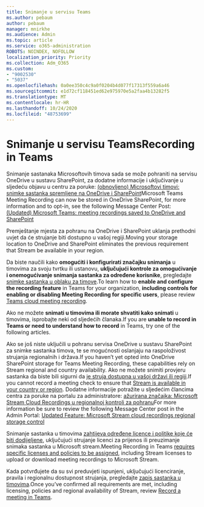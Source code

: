 ```yaml
---
title: Snimanje u servisu Teams
ms.author: pebaum
author: pebaum
manager: mnirkhe
ms.audience: Admin
ms.topic: article
ms.service: o365-administration
ROBOTS: NOINDEX, NOFOLLOW
localization_priority: Priority
ms.collection: Adm_O365
ms.custom:
- "9002530"
- "5037"
ms.openlocfilehash: 0a0ee350c4c9a0f0204b4d077f17313f559a6a46
ms.sourcegitcommit: e1d72cf118451ed62e975970e5a2faa4b13282f5
ms.translationtype: MT
ms.contentlocale: hr-HR
ms.lasthandoff: 10/24/2020
ms.locfileid: "48753699"
---
```

# <a name="recording-in-teams"></a><span data-ttu-id="f7bb8-102">Snimanje u servisu Teams</span><span class="sxs-lookup"><span data-stu-id="f7bb8-102">Recording in Teams</span></span>

<span data-ttu-id="f7bb8-103">Snimanje sastanaka Microsoftovih timova sada se može pohraniti na servisu OneDrive u sustavu SharePoint, za dodatne informacije i uključivanje u sljedeću objavu u centru za poruke: [(obnovljeno) Microsoftovi timovi: snimke sastanka spremljene na OneDrive i SharePoint](https://portal.microsoft.com/Adminportal/Home?ref=MessageCenter&id=MC222640)</span><span class="sxs-lookup"><span data-stu-id="f7bb8-103">Microsoft Teams Meeting Recording can now be stored in OneDrive SharePoint, for more information and to opt-in, see the following Message Center Post: [(Updated) Microsoft Teams: meeting recordings saved to OneDrive and SharePoint](https://portal.microsoft.com/Adminportal/Home?ref=MessageCenter&id=MC222640)</span></span>

<span data-ttu-id="f7bb8-104">Premještanje mjesta za pohranu na OneDrive i SharePoint uklanja prethodni uvjet da će strujanje biti dostupno u vašoj regiji.</span><span class="sxs-lookup"><span data-stu-id="f7bb8-104">Moving your storage location to OneDrive and SharePoint eliminates the previous requirement that Stream be available in your region.</span></span>

<span data-ttu-id="f7bb8-105">Da biste naučili kako **omogućiti i konfigurirati značajku snimanja** u timovima za svoju tvrtku ili ustanovu, **uključujući kontrole za omogućivanje i onemogućivanje snimanja sastanka za određene korisnike**, pregledajte [snimke sastanka u oblaku za timove](https://docs.microsoft.com/microsoftteams/cloud-recording).</span><span class="sxs-lookup"><span data-stu-id="f7bb8-105">To learn how to **enable and configure the recording feature** in Teams for your organization, **including controls for enabling or disabling Meeting Recording for specific users**, please review [Teams cloud meeting recording](https://docs.microsoft.com/microsoftteams/cloud-recording).</span></span>

<span data-ttu-id="f7bb8-106">Ako ne možete **snimati u timovima ili morate shvatiti kako snimati** u timovima, isprobajte neki od sljedećih članaka.</span><span class="sxs-lookup"><span data-stu-id="f7bb8-106">If you are **unable to record in Teams or need to understand how to record** in Teams, try one of the following articles.</span></span>

<span data-ttu-id="f7bb8-107">Ako se još niste uključili u pohranu servisa OneDrive u sustavu SharePoint za snimke sastanka timova, te se mogućnosti oslanjaju na raspoloživost strujanja regionalnih i država.</span><span class="sxs-lookup"><span data-stu-id="f7bb8-107">If you haven’t yet opted into OneDrive SharePoint storage for Teams Meeting Recording, these capabilities rely on Stream regional and country availability.</span></span> <span data-ttu-id="f7bb8-108">Ako ne možete snimiti provjeru sastanka da biste bili sigurni da [je struja dostupna u vašoj državi ili regiji](https://docs.microsoft.com/stream/faq#which-regions-does-microsoft-stream-host-my-data-in).</span><span class="sxs-lookup"><span data-stu-id="f7bb8-108">If you cannot record a meeting check to ensure that [Stream is available in your country or region](https://docs.microsoft.com/stream/faq#which-regions-does-microsoft-stream-host-my-data-in).</span></span> <span data-ttu-id="f7bb8-109">Dodatne informacije potražite u sljedećim člancima centra za poruke na portalu za administratore: [ažurirana značajka: Microsoft Stream Cloud Recordings u regionalnoj kontroli za pohranu](https://admin.microsoft.com/AdminPortal/Home#/MessageCenter?id=MC214327)</span><span class="sxs-lookup"><span data-stu-id="f7bb8-109">For more information be sure to review the following Message Center post in the Admin Portal: [Updated Feature: Microsoft Stream cloud recordings regional storage control](https://admin.microsoft.com/AdminPortal/Home#/MessageCenter?id=MC214327)</span></span>

<span data-ttu-id="f7bb8-110">Snimanje sastanka u timovima [zahtijeva određene licence i politike koje će biti dodijeljene](https://docs.microsoft.com/microsoftteams/cloud-recording#prerequisites-for-teams-cloud-meeting-recording), uključujući strujanje licenci za prijenos ili preuzimanje snimaka sastanka u Microsoft stream.</span><span class="sxs-lookup"><span data-stu-id="f7bb8-110">Meeting Recording in Teams [requires specific licenses and policies to be assigned](https://docs.microsoft.com/microsoftteams/cloud-recording#prerequisites-for-teams-cloud-meeting-recording), including Stream licenses to upload or download meeting recordings to Microsoft Stream.</span></span>

<span data-ttu-id="f7bb8-111">Kada potvrđujete da su svi preduvjeti ispunjeni, uključujući licenciranje, pravila i regionalnu dostupnost strujanja, pregledajte [zapis sastanka u timovima](https://support.office.com/article/34dfbe7f-b07d-4a27-b4c6-de62f1348c24).</span><span class="sxs-lookup"><span data-stu-id="f7bb8-111">Once you’ve confirmed all requirements are met, including licensing, policies and regional availability of Stream, review [Record a meeting in Teams](https://support.office.com/article/34dfbe7f-b07d-4a27-b4c6-de62f1348c24).</span></span>

